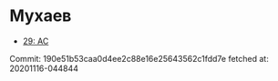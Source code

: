 # Мухаев
- [29: AC](29.md)

Commit: 190e51b53caa0d4ee2c88e16e25643562c1fdd7e
 fetched at: 20201116-044844

